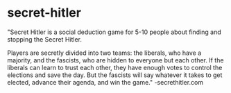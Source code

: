 # secret-hitler

"Secret Hitler is a social deduction game for 5-10 people about finding and stopping the Secret Hitler.

Players are secretly divided into two teams: the liberals, who have a majority, and the fascists, who are hidden to everyone but each other. If the liberals can learn to trust each other, they have enough votes to control the elections and save the day. But the fascists will say whatever it takes to get elected, advance their agenda, and win the game." -secrethitler.com

